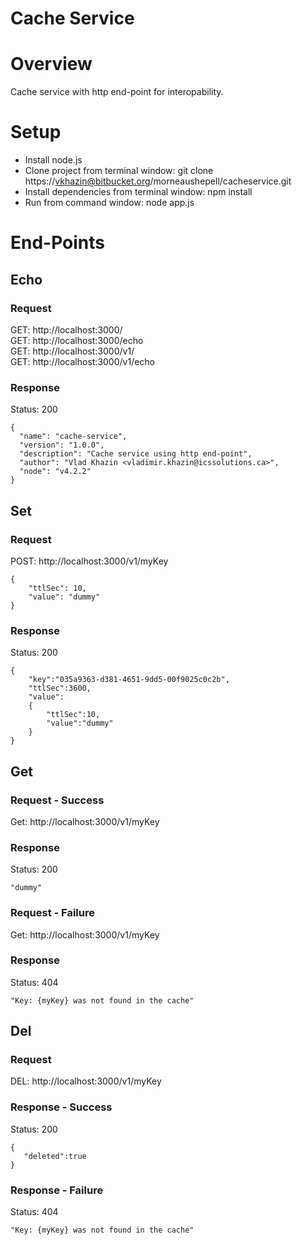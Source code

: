 # Cache Service #

# Overview #
Cache service with http end-point for interopability.

# Setup #
* Install node.js
* Clone project from terminal window: git clone https://vkhazin@bitbucket.org/morneaushepell/cacheservice.git
* Install dependencies from terminal window: npm install
* Run from command window: node app.js

# End-Points #

## Echo ##

### Request ###

GET: http://localhost:3000/  
GET: http://localhost:3000/echo  
GET: http://localhost:3000/v1/  
GET: http://localhost:3000/v1/echo  

### Response ###

Status: 200  
```
{
  "name": "cache-service",
  "version": "1.0.0",
  "description": "Cache service using http end-point",
  "author": "Vlad Khazin <vladimir.khazin@icssolutions.ca>",
  "node": "v4.2.2"
}
```

## Set ##

### Request ###

POST: http://localhost:3000/v1/myKey
```
{
	"ttlSec": 10,
	"value": "dummy"
}
```

### Response ###

Status: 200  
```
{
	"key":"035a9363-d381-4651-9dd5-00f9025c0c2b",
	"ttlSec":3600,
	"value":
	{
		"ttlSec":10,
		"value":"dummy"
	}
}
```

## Get ##

### Request - Success ###

Get: http://localhost:3000/v1/myKey

### Response ###

Status: 200  
```
"dummy"
```

### Request - Failure ###

Get: http://localhost:3000/v1/myKey

### Response ###

Status: 404  
```
"Key: {myKey} was not found in the cache"
```

## Del ##

### Request ###

DEL: http://localhost:3000/v1/myKey

### Response - Success ###

Status: 200  
```
{
   "deleted":true
}
```

### Response - Failure ###

Status: 404  
```
"Key: {myKey} was not found in the cache"
```